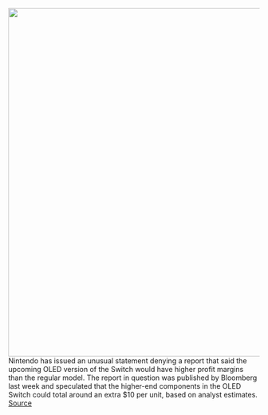 <img src='https://cdn.vox-cdn.com/thumbor/_cvsRoHeY-va7nMpM82mLPazH7o=/0x0:2160x1440/1200x800/filters:focal(908x548:1252x892)/cdn.vox-cdn.com/uploads/chorus_image/image/69599371/switch_oled.0.jpg' width='700px' /><br/>
Nintendo has issued an unusual statement denying a report that said the upcoming OLED version of the Switch would have higher profit margins than the regular model. The report in question was published by Bloomberg last week and speculated that the higher-end components in the OLED Switch could total around an extra $10 per unit, based on analyst estimates.
<a href='https://www.theverge.com/2021/7/19/22583141/nintendo-switch-oled-profit-margin-report-denial'> Source <a/>